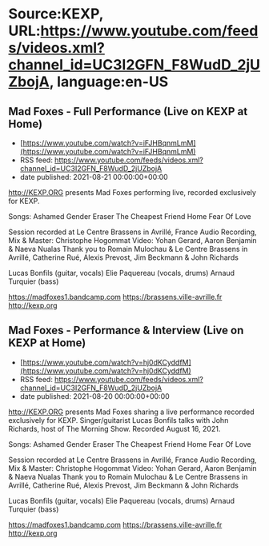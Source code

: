 # Source:KEXP, URL:https://www.youtube.com/feeds/videos.xml?channel_id=UC3I2GFN_F8WudD_2jUZbojA, language:en-US

## Mad Foxes - Full Performance (Live on KEXP at Home)
 - [https://www.youtube.com/watch?v=iFJHBqnmLmM](https://www.youtube.com/watch?v=iFJHBqnmLmM)
 - RSS feed: https://www.youtube.com/feeds/videos.xml?channel_id=UC3I2GFN_F8WudD_2jUZbojA
 - date published: 2021-08-21 00:00:00+00:00

http://KEXP.ORG presents Mad Foxes performing live, recorded exclusively for KEXP. 

Songs:
Ashamed
Gender Eraser
The Cheapest Friend
Home
Fear Of Love

Session recorded at Le Centre Brassens in Avrillé, France
Audio Recording, Mix & Master: Christophe Hogommat 
Video: Yohan Gerard, Aaron Benjamin & Naeva Nualas 
Thank you to Romain Mulochau & Le Centre Brassens in Avrillé, Catherine Rué, Alexis Prevost, Jim Beckmann & John Richards

Lucas Bonfils (guitar, vocals)
Elie Paquereau (vocals, drums)
Arnaud Turquier (bass)

https://madfoxes1.bandcamp.com
https://brassens.ville-avrille.fr
http://kexp.org

## Mad Foxes - Performance & Interview (Live on KEXP at Home)
 - [https://www.youtube.com/watch?v=hj0dKCyddfM](https://www.youtube.com/watch?v=hj0dKCyddfM)
 - RSS feed: https://www.youtube.com/feeds/videos.xml?channel_id=UC3I2GFN_F8WudD_2jUZbojA
 - date published: 2021-08-20 00:00:00+00:00

http://KEXP.ORG presents Mad Foxes sharing a live performance recorded exclusively for KEXP. Singer/guitarist Lucas Bonfils talks with John Richards, host of The Morning Show. Recorded August 16, 2021.

Songs:
Ashamed
Gender Eraser
The Cheapest Friend
Home
Fear Of Love

Session recorded at Le Centre Brassens in Avrillé, France
Audio Recording, Mix & Master: Christophe Hogommat 
Video: Yohan Gerard, Aaron Benjamin & Naeva Nualas 
Thank you to Romain Mulochau & Le Centre Brassens in Avrillé, Catherine Rué, Alexis Prevost, Jim Beckmann & John Richards

Lucas Bonfils (guitar, vocals)
Elie Paquereau (vocals, drums)
Arnaud Turquier (bass)

https://madfoxes1.bandcamp.com
https://brassens.ville-avrille.fr
http://kexp.org

